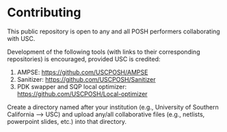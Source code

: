 # Contributing

This public repository is open to any and all POSH performers collaborating with USC.

Development of the following tools (with links to their corresponding repositories) is encouraged, provided USC is credited:
1) AMPSE: <https://github.com/USCPOSH/AMPSE>
2) Sanitizer: <https://github.com/USCPOSH/Sanitizer>
3) PDK swapper and SQP local optimizer: <https://github.com/USCPOSH/Local-optimizer>

Create a directory named after your institution (e.g., University of Southern California --> USC) and upload any/all collaborative files (e.g., netlists, powerpoint slides, etc.) into that directory.
